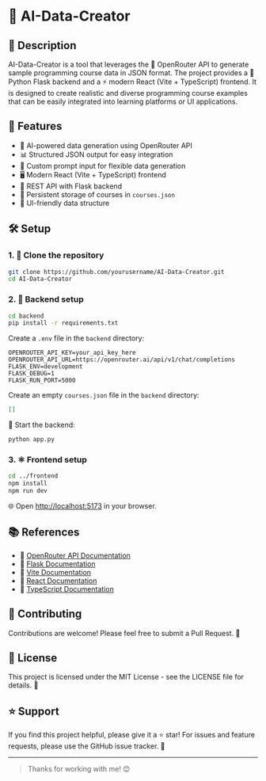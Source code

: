 # 🚀 AI-Data-Creator

## 📝 Description
AI-Data-Creator is a tool that leverages the 🤖 OpenRouter API to generate sample programming course data in JSON format. The project provides a 🐍 Python Flask backend and a ⚡ modern React (Vite + TypeScript) frontend. It is designed to create realistic and diverse programming course examples that can be easily integrated into learning platforms or UI applications.

## 🎯 Features
- 🤖 AI-powered data generation using OpenRouter API
- 📊 Structured JSON output for easy integration
- 📝 Custom prompt input for flexible data generation
- 🖥️ Modern React (Vite + TypeScript) frontend
- 🔗 REST API with Flask backend
- 💾 Persistent storage of courses in `courses.json`
- 📱 UI-friendly data structure

## 🛠️ Setup

### 1. 🧩 Clone the repository
```bash
git clone https://github.com/yourusername/AI-Data-Creator.git
cd AI-Data-Creator
```

### 2. 🐍 Backend setup
```bash
cd backend
pip install -r requirements.txt
```

Create a `.env` file in the `backend` directory:
```
OPENROUTER_API_KEY=your_api_key_here
OPENROUTER_API_URL=https://openrouter.ai/api/v1/chat/completions
FLASK_ENV=development
FLASK_DEBUG=1
FLASK_RUN_PORT=5000
```

Create an empty `courses.json` file in the `backend` directory:
```json
[]
```

🚦 Start the backend:
```bash
python app.py
```

### 3. ⚛️ Frontend setup
```bash
cd ../frontend
npm install
npm run dev
```

🌐 Open [http://localhost:5173](http://localhost:5173) in your browser.

## 📚 References

- 📖 [OpenRouter API Documentation](https://openrouter.ai/docs)
- 📖 [Flask Documentation](https://flask.palletsprojects.com/)
- 📖 [Vite Documentation](https://vitejs.dev/)
- 📖 [React Documentation](https://react.dev/)
- 📖 [TypeScript Documentation](https://www.typescriptlang.org/)

## 🤝 Contributing
Contributions are welcome! Please feel free to submit a Pull Request. 🙌

## 📄 License
This project is licensed under the MIT License - see the LICENSE file for details. 📜

## ⭐ Support
If you find this project helpful, please give it a ⭐ star! For issues and feature requests, please use the GitHub issue tracker. 🚩

---

> Thanks for working with me! 😊